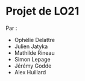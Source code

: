 # Projet de LO21

Par :
 - Ophélie Delattre
 - Julien Jatyka
 - Mathilde Rineau
 - Simon Lepage
 - Jérémy Godde
 - Alex Huillard